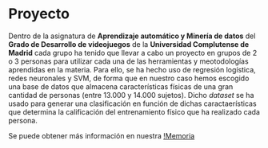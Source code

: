 # Proyecto

Dentro de la asignatura de **Aprendizaje automático y Minería de datos** del **Grado de Desarrollo de videojuegos** de la **Universidad Complutense de Madrid** cada grupo ha tenido que llevar a cabo un proyecto en grupos de 2 o 3 personas para utilizar cada una de las herramientas y meotodologías aprendidas en la materia. Para ello, se ha hecho uso de regresión logística, redes neuronales y SVM, de forma que en nuestro caso hemos escogido una base de datos que almacena características físicas de una gran cantidad de personas (entre 13.000 y 14.000 sujetos). Dicho *dataset* se ha usado para generar una clasificación en función de dichas caractaerísticas que determina la calificación del entrenamiento físico que ha realizado cada persona.

Se puede obtener más información en nuestra [!Memoria](https://github.com/Aprendizaje-Automatico-2021/Proyecto/blob/main/memoria/ClaraSima_StivenArias_FinalProject.pdf)
